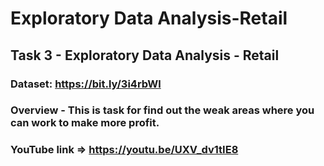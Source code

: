 # Exploratory Data Analysis-Retail

## Task 3 - Exploratory Data Analysis - Retail
### Dataset: https://bit.ly/3i4rbWl
### Overview - This is task for find out the weak areas where you can work to make more profit.
### YouTube link => https://youtu.be/UXV_dv1tIE8
